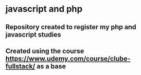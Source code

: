 # javascript and php

## Repository created to register my php and javascript studies

## Created using the course https://www.udemy.com/course/clube-fullstack/ as a base
